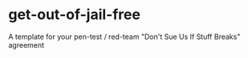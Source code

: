 # get-out-of-jail-free
A template for your pen-test / red-team "Don't Sue Us If Stuff Breaks" agreement

